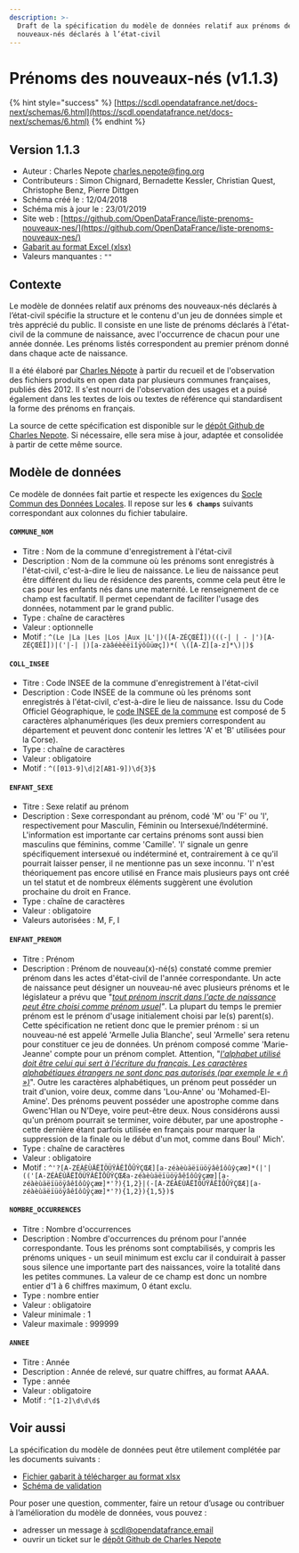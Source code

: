 ```yaml
---
description: >-
  Draft de la spécification du modèle de données relatif aux prénoms des
  nouveaux-nés déclarés à l’état-civil
---
```


# Prénoms des nouveaux-nés \(v1.1.3\)

{% hint style="success" %}
[https://scdl.opendatafrance.net/docs-next/schemas/6.html](https://scdl.opendatafrance.net/docs-next/schemas/6.html)
{% endhint %}

## Version 1.1.3

* Auteur : Charles Nepote [charles.nepote@fing.org](mailto:charles.nepote@fing.org)
* Contributeurs : Simon Chignard, Bernadette Kessler, Christian Quest, Christophe Benz, Pierre Dittgen
* Schéma créé le : 12/04/2018
* Schéma mis à jour le : 23/01/2019
* Site web : [https://github.com/OpenDataFrance/liste-prenoms-nouveaux-nes/](https://github.com/OpenDataFrance/liste-prenoms-nouveaux-nes/)
* [Gabarit au format Excel \(xlsx\)](https://scdl.opendatafrance.net/docs/templates/scdl-prenoms.xlsx)
* Valeurs manquantes : `""`

## Contexte  <a id="contexte"></a>

Le modèle de données relatif aux prénoms des nouveaux-nés déclarés à l’état-civil spécifie la structure et le contenu d'un jeu de données simple et très apprécié du public. Il consiste en une liste de prénoms déclarés à l'état-civil de la commune de naissance, avec l'occurrence de chacun pour une année donnée. Les prénoms listés correspondent au premier prénom donné dans chaque acte de naissance.

Il a été élaboré par [Charles Népote](mailto:charles.nepote@fing.org) à partir du recueil et de l'observation des fichiers produits en open data par plusieurs communes françaises, publiés dès 2012. Il s'est nourri de l'observation des usages et a puisé également dans les textes de lois ou textes de référence qui standardisent la forme des prénoms en français.

La source de cette spécification est disponible sur le [dépôt Github de Charles Nepote](https://github.com/CharlesNepote/liste-prenoms-nouveaux-nes). Si nécessaire, elle sera mise à jour, adaptée et consolidée à partir de cette même source.

## Modèle de données  <a id="modele-de-donnees"></a>

Ce modèle de données fait partie et respecte les exigences du [Socle Commun des Données Locales](). Il repose sur les **`6 champs`** suivants correspondant aux colonnes du fichier tabulaire.

#### `COMMUNE_NOM` <a id="communenom"></a>

* Titre : Nom de la commune d'enregistrement à l'état-civil
* Description : Nom de la commune où les prénoms sont enregistrés à l'état-civil, c'est-à-dire le lieu de naissance. Le lieu de naissance peut être différent du lieu de résidence des parents, comme cela peut être le cas pour les enfants nés dans une maternité. Le renseignement de ce champ est facultatif. Il permet cependant de faciliter l'usage des données, notamment par le grand public.
* Type : chaîne de caractères
* Valeur : optionnelle
* Motif : `^(Le |La |Les |Los |Aux |L'|)([A-ZÉÇŒÈÎ])(((-| | - |')[A-ZÉÇŒÈÎ])|('|-| |)[a-zàâéèêëïîÿôûüœç])*( \([A-Z][a-z]*\)|)$`

#### `COLL_INSEE` <a id="collinsee"></a>

* Titre : Code INSEE de la commune d'enregistrement à l'état-civil
* Description : Code INSEE de la commune où les prénoms sont enregistrés à l'état-civil, c'est-à-dire le lieu de naissance. Issu du Code Officiel Géographique, le [code INSEE de la commune](https://fr.wikipedia.org/wiki/Code_Insee) est composé de 5 caractères alphanumériques \(les deux premiers correspondent au département et peuvent donc contenir les lettres 'A' et 'B' utilisées pour la Corse\).
* Type : chaîne de caractères
* Valeur : obligatoire
* Motif : `^([013-9]\d|2[AB1-9])\d{3}$`

#### `ENFANT_SEXE` <a id="enfantsexe"></a>

* Titre : Sexe relatif au prénom
* Description : Sexe correspondant au prénom, codé 'M' ou 'F' ou 'I', respectivement pour Masculin, Féminin ou Intersexué/Indéterminé. L'information est importante car certains prénoms sont aussi bien masculins que féminins, comme 'Camille'. 'I' signale un genre spécifiquement intersexué ou indéterminé et, contrairement à ce qu'il pourrait laisser penser, il ne mentionne pas un sexe inconnu. 'I' n'est théoriquement pas encore utilisé en France mais plusieurs pays ont créé un tel statut et de nombreux éléments suggèrent une évolution prochaine du droit en France.
* Type : chaîne de caractères
* Valeur : obligatoire
* Valeurs autorisées : M, F, I

#### `ENFANT_PRENOM` <a id="enfantprenom"></a>

* Titre : Prénom
* Description : Prénom de nouveau\(x\)-né\(s\) constaté comme premier prénom dans les actes d'état-civil de l'année correspondante. Un acte de naissance peut désigner un nouveau-né avec plusieurs prénoms et le législateur a prévu que "[_tout prénom inscrit dans l'acte de naissance peut être choisi comme prénom usuel_](https://fr.wikipedia.org/wiki/Pr%C3%A9nom_usuel)_"_. La plupart du temps le premier prénom est le prénom d'usage initialement choisi par le\(s\) parent\(s\). Cette spécification ne retient donc que le premier prénom : si un nouveau-né est appelé 'Armelle Julia Blanche', seul 'Armelle' sera retenu pour constituer ce jeu de données. Un prénom composé comme 'Marie-Jeanne' compte pour un prénom complet. Attention, "[_l'alphabet utilisé doit être celui qui sert à l'écriture du français. Les caractères alphabétiques étrangers ne sont donc pas autorisés \(par exemple le « ñ »\)_](https://www.demarches.interieur.gouv.fr/particuliers/choix-prenom-enfant)". Outre les caractères alphabétiques, un prénom peut posséder un trait d'union, voire deux, comme dans 'Lou-Anne' ou 'Mohamed-El-Amine'. Des prénoms peuvent posséder une apostrophe comme dans Gwenc'Hlan ou N'Deye, voire peut-être deux. Nous considérons aussi qu'un prénom pourrait se terminer, voire débuter, par une apostrophe - cette dernière étant parfois utilisée en français pour marquer la suppression de la finale ou le début d'un mot, comme dans Boul' Mich'.
* Type : chaîne de caractères
* Valeur : obligatoire
* Motif : `^'?[A-ZÉÀÈÙÄËÏÖÜŸÂÊÎÔÛŶÇŒÆ][a-zéàèùäëïüöÿâêîôûŷçæœ]*(|'|(('[A-ZÉÀÈÙÄËÏÖÜŸÂÊÎÔÛŶÇŒÆa-zéàèùäëïüöÿâêîôûŷçæœ][a-zéàèùäëïüöÿâêîôûŷçæœ]*'?){1,2}|(-[A-ZÉÀÈÙÄËÏÖÜŸÂÊÎÔÛŶÇŒÆ][a-zéàèùäëïüöÿâêîôûŷçæœ]*'?){1,2}){1,5})$`

#### `NOMBRE_OCCURRENCES` <a id="nombreoccurrences"></a>

* Titre : Nombre d'occurrences
* Description : Nombre d'occurrences du prénom pour l'année correspondante. Tous les prénoms sont comptabilisés, y compris les prénoms uniques - un seuil minimum est exclu car il conduirait à passer sous silence une importante part des naissances, voire la totalité dans les petites communes. La valeur de ce champ est donc un nombre entier d'1 à 6 chiffres maximum, 0 étant exclu.
* Type : nombre entier
* Valeur : obligatoire
* Valeur minimale : 1
* Valeur maximale : 999999

#### `ANNEE` <a id="annee"></a>

* Titre : Année
* Description : Année de relevé, sur quatre chiffres, au format AAAA.
* Type : année
* Valeur : obligatoire
* Motif : `^[1-2]\d\d\d$`

## Voir aussi  <a id="voir-aussi"></a>

La spécification du modèle de données peut être utilement complétée par les documents suivants :

* [Fichier gabarit à télécharger au format xlsx](https://scdl.opendatafrance.net/docs/templates/scdl-prenoms.xlsx)
* [Schéma de validation](https://github.com/CharlesNepote/liste-prenoms-nouveaux-nes/blob/v1.1.2/prenom-schema.json)

Pour poser une question, commenter, faire un retour d’usage ou contribuer à l’amélioration du modèle de données, vous pouvez :

* adresser un message à [scdl@opendatafrance.email](mailto:scdl@opendatafrance.email?subject=Pr%C3%A9noms)
* ouvrir un ticket sur le [dépôt Github de Charles Nepote](https://github.com/CharlesNepote/liste-prenoms-nouveaux-nes/issues/new)

